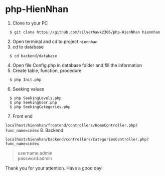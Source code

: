 # php-HienNhan

1. Clone to your PC

  ```
    $ git clone https://github.com/silverhawk2306/php-HienNhan hiennhan
  ```
2. Open terminal and cd to project `hiennhan`
3. cd to database

  ```
    $ cd backend/database
  ```
4. Open file Config.php in database folder and fill the information
5. Create table, function, procedure

  ```
    $ php Init.php
  ```
6. Seeking values

  ```
    $ php SeekingLevels.php
    $ php SeekingUser.php
    $ php SeekingCategories.php
  ```
7. Front end

  `localhost/hiennhan/frontend/controllers/HomeController.php?func_name=index`
8. Backend

  `localhost/hiennhan/backend/controllers/CategoriesController.php?func_name=index`

  >  username:admin  
  >  password:admin

Thank you for your attention. Have a good day!
